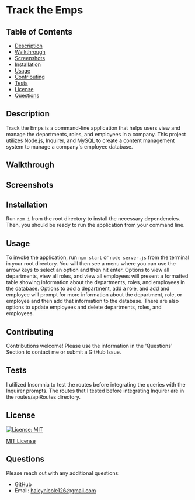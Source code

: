 
  
  # Track the Emps

  ## Table of Contents
  - [Description](#description)
  - [Walkthrough](#walkthrough)
  - [Screenshots](#screenshots)
  - [Installation](#installation)
  - [Usage](#usage)
  - [Contributing](#contributing)
  - [Tests](#tests)
  - [License](#license)
  - [Questions](#questions)

  ## Description
  Track the Emps is a command-line application that helps users view and manage the departments, roles, and employees in a company. This project utilizes Node.js, Inquirer, and MySQL to create a content management system to manage a company's employee database. 

  ## Walkthrough

  ## Screenshots

  ## Installation
  Run `npm i` from the root directory to install the necessary dependencies. Then, you should be ready to run the application from your command line.

  ## Usage
  To invoke the application, run `npm start` or `node server.js` from the terminal in your root directory. You will then see a menu where you can use the arrow keys to select an option and then hit enter. Options to view all departments, view all roles, and view all employees will present a formatted table showing information about the departments, roles, and employees in the database. Options to add a department, add a role, and add and employee will prompt for more information about the department, role, or employee and then add that information to the database. There are also options to update employees and delete departments, roles, and employees. 

  ## Contributing
  Contributions welcome! Please use the information in the 'Questions' Section to contact me or submit a GitHub Issue. 

  ## Tests
  I utilized Insomnia to test the routes before integrating the queries with the Inquirer prompts. The routes that I tested before integrating Inquirer are in the routes/apiRoutes directory. 

  ## License 

  [![License: MIT](https://img.shields.io/badge/License-MIT-yellow.svg)](https://opensource.org/licenses/MIT) 

  [MIT License](https://opensource.org/licenses/MIT)

  ## Questions
  Please reach out with any additional questions: 
  - [GitHub](https://github.com/haleynicole126)
  - Email: haleynicole126@gmail.com


